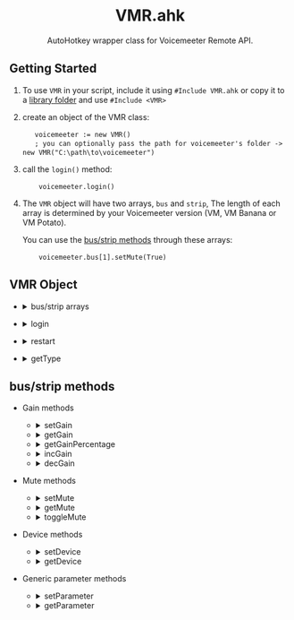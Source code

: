 <h1 align="center">
VMR.ahk
</h1>
<p align="center">
  AutoHotkey wrapper class for Voicemeeter Remote API.
</p>

## Getting Started
1.  To use `VMR` in your script, include it using `#Include VMR.ahk` or copy it to a [library folder](https://www.autohotkey.com/docs/Functions.htm#lib) and use `#Include <VMR>`

2.  create an object of the VMR class:
     ```ahk
        voicemeeter := new VMR() 
        ; you can optionally pass the path for voicemeeter's folder -> new VMR("C:\path\to\voicemeeter")
     ```
3.  call the `login()` method:
    ```ahk
        voicemeeter.login()
    ```
4. The `VMR` object will have two arrays, `bus` and `strip`, The length of each array is determined by your Voicemeeter version (VM, VM Banana or VM Potato).
    
    You can use the [bus/strip methods](#bus%2Fstrip%20methods) through these arrays:
    ```ahk
        voicemeeter.bus[1].setMute(True)
    ```
## VMR Object
* <details><summary>bus/strip arrays</summary>

    ## bus/strip arrays
    #### These arrays are used to access [bus/strip methods](#busstrip-methods) to retrieve and change their parameters.

    ```ahk
        voicemeeter.bus[1]
        voicemeeter.strip[4]
    ```
    ## Remarks
    The length of each array is determined by your Voicemeeter version (VM, VM Banana or VM Potato).
    <details><summary><b>Voicemeeter (v1)</b></summary>

    #### Voicemeeter (v1) has 2 output buses and 3 input strips

    ![](./vm.png)
    ###### from left to right: ` strip[1] | strip[2] | strip[3] | bus[1] | bus[2]` where `strip[1]` and`strip[2]`   are physical (hardware) strips and both `bus[1]` and `bus[2]` are physical buses

    </details>

    <details><summary><b>Voicemeeter Banana (v2)</b></summary>

    #### Voicemeeter Banana (v2) has 5 output buses and 5 input strips

    ![](./banana.png)
    ###### from left to right: ` strip[1] | strip[2] | strip[3] | strip[4] | strip[5] | bus[1] | bus[2] | bus[3] |  bus[4] | bus[5] ` where `strip[1-3]` are physical (hardware) strips and `bus[1-3]` are physical buses

    </details>

    <details><summary><b>Voicemeeter Potato (v3)</b></summary>

    #### Voicemeeter Potato (v3) has 8 output buses and 8 input strips

    ![](./potato.jpg)
    ###### from left to right: ` strip[1] | strip[2] | strip[3] | strip[4] | strip[5] | strip[6] | strip[7] | strip [8] | bus[1] | bus[2] | bus[3] | bus[4] | bus[5] | bus[6] | bus[7] | bus[8] ` where `strip[1-5]` are physical    (hardware) strips and `bus[1-5]` are physical buses

    </details>
</details>

* <details><summary>login</summary>

    ## `login()`
    #### loads VoiceMeeter's Library and calls VM's login function 
    ```ahk
        voicemeeter.login()
    ```
    ## Remarks
    This method needs to be called at startup 
</details>

* <details><summary>restart</summary>

    ## `restart()`
    #### Restarts VoiceMeeter's Audio Engine and refetches devices lists 
    ```ahk
        voicemeeter.restart()
    ```
</details>

* <details><summary>getType</summary>

    ## `getType()`
    #### Returns Voicemeeter version/type
    ```ahk
       vmType := voicemeeter.getType()
    ```
    # Remarks
    `1` : Voicemeeter

    `2` : Voicemeeter Banana

    `3` : Voicemeeter Potato
</details>

## bus/strip methods
* Gain methods
    * <details><summary>setGain</summary>

        ## `setGain(gain)`
        #### Sets the bus/strip's gain to a specific dB value 
        ## Parameters
        `gain` : gain value in dB (range between -60.0 and 12.0)
        ## Example
        ```ahk
            voicemeeter.bus[1].setGain(12)
            voicemeeter.strip[2].setGain(2.4)
        ```
    </details>

    * <details><summary>getGain</summary>

        ## `getGain()`
        #### Returns the bus/strip's current gain value in dB 
        ## Example
        ```ahk
            dB := voicemeeter.bus[1].getGain()
            dB := voicemeeter.strip[7].getGain()
        ```
    </details>

    * <details><summary>getGainPercentage</summary>

        ## `getGainPercentage()`
        #### Returns the bus/strip's current gain value as a scalar percentage
        ## Example
        ```ahk
            gain := voicemeeter.bus[1].getGainPercentage()
            gain := voicemeeter.strip[7].getGainPercentage()
        ```
    </details>
    
    * <details><summary>incGain</summary>

        ## `incGain()`
        #### Increases the bus/strip's gain by 1.2 dB
        ## Example
        ```ahk
            voicemeeter.bus[3].incGain()
            voicemeeter.strip[2].incGain()
        ```
    </details>

    * <details><summary>decGain</summary>

        ## `decGain()`
        #### Decreases the bus/strip's gain by 1.2 dB
        ## Example
        ```ahk
            voicemeeter.bus[3].decGain()
            voicemeeter.strip[2].decGain()
        ```
    </details>

* Mute methods
    * <details><summary>setMute</summary>

        ## `setMute(mute)`
        #### Sets the bus/strip's mute state
        ## Parameters
        `mute` : boolean (`true` / `1` -> mute ; `false` / `0` -> unmute)
        ## Example
        ```ahk
            voicemeeter.bus[1].setMute(1)
            voicemeeter.strip[2].setMute(false)
        ```
    </details>

    * <details><summary>getMute</summary>

        ## `getMute()`
        #### Returns the bus/strip's current mute state 
        ## Example
        ```ahk
            mute := voicemeeter.bus[1].getMute()
            mute := voicemeeter.strip[7].getMute()
        ```
    </details>

    * <details><summary>toggleMute</summary>

        ## `toggleMute()`
        #### Toggles the bus/strip's mute state
        ## Example
        ```ahk
            voicemeeter.bus[1].toggleMute()
            voicemeeter.strip[2].toggleMute()
        ```
    </details>

* Device methods
    * <details><summary>setDevice</summary>

        ## `setDevice(name, driver)`
        #### Sets the bus/strip's audio device
        ## Parameters
        `name` : The audio device's name or any part of it

        `driver` : The audio driver used for the device (`"wdm"`, `"mme"`, `"asio"`, `"ks"`)
        ## Example
        ```ahk
            voicemeeter.bus[1].setDevice("LG", "mme")
            voicemeeter.strip[2].setDevice("corsair hs70", "wdm")
        ```
    </details>

    * <details><summary>getDevice</summary>

        ## `getDevice()`
        #### Returns the bus/strip's current audio device
        ## Example
        ```ahk
            device := voicemeeter.bus[1].getDevice()
            device := voicemeeter.strip[2].getDevice()
        ```
    </details>
* Generic parameter methods
    * <details><summary>setParameter</summary>

        ## `setParameter(parameter, value)`
        #### Sets the bus/strip's specified parameter to a value
        ## Parameters
        `parameter` : The name of a parameter (see [VM docs](https://download.vb-audio.com/Download_CABLE/VoicemeeterRemoteAPI.pdf))

        `value` : The value to be set to the parameter
        ## Example
        ```ahk
            voicemeeter.bus[1].setParameter("FadeTo", "(6.0, 2000)")
            voicemeeter.strip[2].setParameter("A1", 1)
        ```
    </details>

    * <details><summary>getParameter</summary>

        ## `getParameter(parameter)`
        #### Returns the bus/strip's specified parameter's value
        ## Parameters
        `parameter` : The name of a parameter (see [VM docs](https://download.vb-audio.com/Download_CABLE/VoicemeeterRemoteAPI.pdf))
        ## Example
        ```ahk
            voicemeeter.bus[1].getParameter("mode.normal")
            voicemeeter.strip[2].getParameter("Pan_x")
        ```
    </details>
